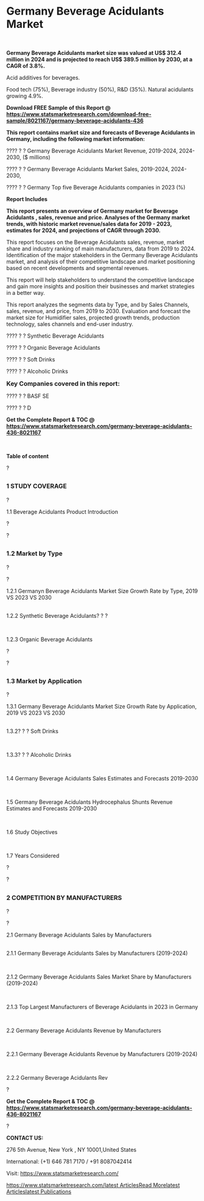 <h1>Germany Beverage Acidulants Market</h1><br/><p><strong>Germany Beverage Acidulants market size was valued at US$ 312.4 million in 2024 and is projected to reach US$ 389.5 million by 2030, at a <strong>CAGR</strong> of 3.8%.</strong></p>
 
 
 
 <p>Acid additives for beverages.</p>
 
 
 
 <p>Food tech (75%), Beverage industry (50%), R&D (35%). Natural acidulants growing 4.9%.</p>
 
 
 
 <p><strong>Download FREE Sample of this Report @ <a href="https://www.statsmarketresearch.com/download-free-sample/8021167/germany-beverage-acidulants-436">https://www.statsmarketresearch.com/download-free-sample/8021167/germany-beverage-acidulants-436</a></strong></p>
 
 
 
 <p><strong>This report contains market size and forecasts of Beverage Acidulants in Germany, including the following market information:</strong></p>
 
 
 
 <p>???? ? ? Germany Beverage Acidulants Market Revenue, 2019-2024, 2024-2030, ($ millions)</p>
 
 
 
 <p>???? ? ? Germany Beverage Acidulants Market Sales, 2019-2024, 2024-2030,</p>
 
 
 
 <p>???? ? ? Germany Top five Beverage Acidulants companies in 2023 (%)</p>
 
 
 
 <p><strong>Report Includes</strong></p>
 
 
 
 <p><strong>This report presents an overview of Germany market for Beverage Acidulants , sales, revenue and price. Analyses of the Germany market trends, with historic market revenue/sales data for 2019 - 2023, estimates for 2024, and projections of <strong>CAGR</strong> through 2030.</strong></p>
 
 
 
 <p>This report focuses on the Beverage Acidulants sales, revenue, market share and industry ranking of main manufacturers, data from 2019 to 2024. Identification of the major stakeholders in the Germany Beverage Acidulants market, and analysis of their competitive landscape and market positioning based on recent developments and segmental revenues.</p>
 
 
 
 <p>This report will help stakeholders to understand the competitive landscape and gain more insights and position their businesses and market strategies in a better way.</p>
 
 
 
 <p>This report analyzes the segments data by Type, and by Sales Channels, sales, revenue, and price, from 2019 to 2030. Evaluation and forecast the market size for Humidifier sales, projected growth trends, production technology, sales channels and end-user industry.</p>
 
 
 
 <p>???? ? ? Synthetic Beverage Acidulants</p>
 
 
 
 <p>???? ? ? Organic Beverage Acidulants</p>
 
 
 
 <p>???? ? ? Soft Drinks</p>
 
 
 
 <p>???? ? ? Alcoholic Drinks</p>
 
 
 
 <p><span style="font-size:16px"><strong>Key Companies covered in this report:</strong></span></p>
 
 
 
 <p>???? ? ? BASF SE</p>
 
 
 
 <p>???? ? ? D</p>
 
 
 
 <div><b>Get the Complete Report & TOC @ <a href="https://www.statsmarketresearch.com/germany-beverage-acidulants-436-8021167">https://www.statsmarketresearch.com/germany-beverage-acidulants-436-8021167</a></b></div>
 
 
 
 <p><br />
 
 <b>Table of content</b></p>
 
 
 
 <p>? </p>
 
 
 
 <h2><span style="font-size:16px"><strong>1 STUDY COVERAGE</strong></span></h2>
 
 
 
 <p>? </p>
 
 
 
 <p>1.1 Beverage Acidulants Product Introduction</p>
 
 
 
 <p>? </p>
 
 
 
 <p>? </p>
 
 
 
 <h2><span style="font-size:16px"><strong>1.2 Market by Type</strong></span></h2>
 
 
 
 <p>? </p>
 
 
 
 <p>? </p>
 
 
 
 <p>1.2.1 Germanyn Beverage Acidulants Market Size Growth Rate by Type, 2019 VS 2023 VS 2030<br />
 
 <br />
 
 1.2.2 Synthetic Beverage Acidulants? ? ? <br />
 
 <br />
 
 1.2.3 Organic Beverage Acidulants<br />
 
 ? </p>
 
 
 
 <p>? </p>
 
 
 
 <h2><span style="font-size:16px"><strong>1.3 Market by Application</strong></span></h2>
 
 
 
 <p>? </p>
 
 
 
 <p>1.3.1 Germany Beverage Acidulants Market Size Growth Rate by Application, 2019 VS 2023 VS 2030<br />
 
 <br />
 
 1.3.2? ? ? Soft Drinks<br />
 
 <br />
 
 1.3.3? ? ? Alcoholic Drinks<br />
 
 <br />
 
 1.4 Germany Beverage Acidulants Sales Estimates and Forecasts 2019-2030<br />
 
 <br />
 
 1.5 Germany Beverage Acidulants Hydrocephalus Shunts Revenue Estimates and Forecasts 2019-2030<br />
 
 <br />
 
 1.6 Study Objectives<br />
 
 <br />
 
 1.7 Years Considered</p>
 
 
 
 <p>? </p>
 
 
 
 <p>? </p>
 
 
 
 <h2><span style="font-size:16px"><strong>2 COMPETITION BY MANUFACTURERS</strong></span></h2>
 
 
 
 <p>? </p>
 
 
 
 <p>? </p>
 
 
 
 <p>2.1 Germany Beverage Acidulants Sales by Manufacturers<br />
 
 <br />
 
 2.1.1 Germany Beverage Acidulants Sales by Manufacturers (2019-2024)<br />
 
 <br />
 
 2.1.2 Germany Beverage Acidulants Sales Market Share by Manufacturers (2019-2024)<br />
 
 <br />
 
 2.1.3 Top Largest Manufacturers of Beverage Acidulants in 2023 in Germany<br />
 
 <br />
 
 2.2 Germany Beverage Acidulants Revenue by Manufacturers<br />
 
 <br />
 
 2.2.1 Germany Beverage Acidulants Revenue by Manufacturers (2019-2024)<br />
 
 <br />
 
 2.2.2 Germany Beverage Acidulants Rev</p>
 
 
 
 <p>? </p>
 
 
 
 <div><b>Get the Complete Report & TOC @ <a href="https://www.statsmarketresearch.com/germany-beverage-acidulants-436-8021167">https://www.statsmarketresearch.com/germany-beverage-acidulants-436-8021167</a></b></div>
 
 
 
 <p>? </p>
 
 
 
 <p><b>CONTACT US:</b><br />
 
 276 5th Avenue, New York , NY 10001,United States<br />
 
 International: (+1) 646 781 7170 / +91 8087042414<br />
 
 Visit: <a href="https://www.statsmarketresearch.com/">https://www.statsmarketresearch.com/</a><br />
 
 <a href="https://gyeongbokgung.com">https://www.statsmarketresearch.com/</a><a href="https://hallyeomaritime.com">latest Articles</a><a href="https://jingwansa.com">Read More</a><a href="https://nguoiviet.jp/">latest Articles</a><a href="https://www.intelmarketresearch.com/">latest Publications</a></p>